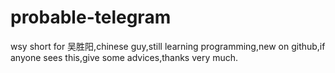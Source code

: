 # probable-telegram

wsy short for 吴胜阳,chinese guy,still learning programming,new on github,if anyone sees this,give some advices,thanks very much.
